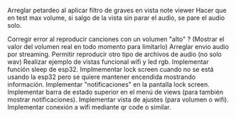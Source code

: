 Arreglar petardeo al aplicar filtro de graves en vista note viewer
Hacer que en test max volume, si salgo de la vista sin parar el audio, se pare el audio solo.

Corregir error al reproducir canciones con un volumen "alto" ? (Mostrar el valor del volumen real en todo momento para limitarlo)
Arreglar envio audio por streaming.
Permitir reproducir otro tipo de archivos de audio (no solo wav)
Realizar ejemplo de vistas funcional wifi y led rgb.
Implementar función sleep de esp32.
Implmementar lock screen cuando no se está usando la esp32 pero se quiere mantener encendida mostrando información.
Implementar "notificaciones" en la pantalla lock screen.
Implementar barra de estado superior en el menú de views  (para también mostrar notificaciones).
Implementar vista de ajustes (para volumen o wifi).
Implementar conexión a wifi mediante qr code o similar.